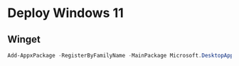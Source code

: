 # Deploy Windows 11

## Winget

```powershell
Add-AppxPackage -RegisterByFamilyName -MainPackage Microsoft.DesktopAppInstaller_8wekyb3d8bbwe
```
